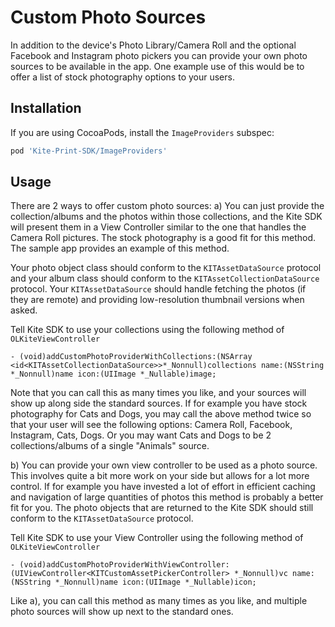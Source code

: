 Custom Photo Sources
==============

In addition to the device's Photo Library/Camera Roll and the optional Facebook and Instagram photo pickers you can provide your own photo sources to be available in the app. One example use of this would be to offer a list of stock photography options to your users.

Installation
--------
If you are using CocoaPods, install the `ImageProviders` subspec:
```ruby
pod 'Kite-Print-SDK/ImageProviders'
```

Usage
--------

There are 2 ways to offer custom photo sources:
a) You can just provide the collection/albums and the photos within those collections, and the Kite SDK will present them in a View Controller similar to the one that handles the Camera Roll pictures. The stock photography is a good fit for this method. The sample app provides an example of this method.

Your photo object class should conform to the `KITAssetDataSource` protocol and your album class should conform to the `KITAssetCollectionDataSource` protocol. Your `KITAssetDataSource` should handle fetching the photos (if they are remote) and providing low-resolution thumbnail versions when asked.

Tell Kite SDK to use your collections using the following method of `OLKiteViewController`
```obj-c
- (void)addCustomPhotoProviderWithCollections:(NSArray <id<KITAssetCollectionDataSource>>*_Nonnull)collections name:(NSString *_Nonnull)name icon:(UIImage *_Nullable)image;
```

Note that you can call this as many times you like, and your sources will show up along side the standard sources. If for example you have stock photography for Cats and Dogs, you may call the above method twice so that your user will see the following options: Camera Roll, Facebook, Instagram, Cats, Dogs. Or you may want Cats and Dogs to be 2 collections/albums of a single "Animals" source.

b) You can provide your own view controller to be used as a photo source. This involves quite a bit more work on your side but allows for a lot more control. If for example you have invested a lot of effort in efficient caching and navigation of large quantities of photos this method is probably a better fit for you. The photo objects that are returned to the Kite SDK should still conform to the `KITAssetDataSource` protocol.

Tell Kite SDK to use your View Controller using the following method of `OLKiteViewController`
```obj-c
- (void)addCustomPhotoProviderWithViewController:(UIViewController<KITCustomAssetPickerController> *_Nonnull)vc name:(NSString *_Nonnull)name icon:(UIImage *_Nullable)icon;
```

Like a), you can call this method as many times as you like, and multiple photo sources will show up next to the standard ones.
